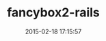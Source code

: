 ---
layout: post
title:  "fancybox2-rails"
repo:   "kyparn/fancybox2-rails"
date:   2015-02-18 17:15:57
gemurl: https://github.com/kyparn/fancybox2-rails
---